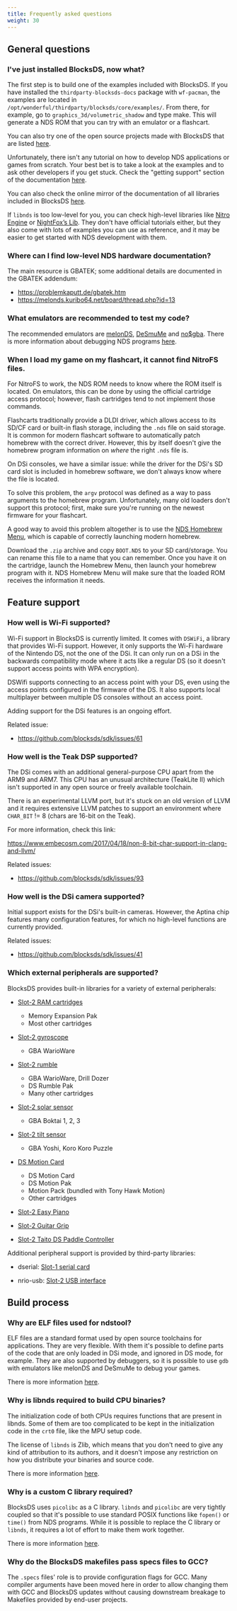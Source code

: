 ```yaml
---
title: Frequently asked questions
weight: 30
---
```


## General questions

### I've just installed BlocksDS, now what?

The first step is to build one of the examples included with BlocksDS. If you
have installed the `thirdparty-blocksds-docs` package with `wf-pacman`, the
examples are located in `/opt/wonderful/thirdparty/blocksds/core/examples/`.
From there, for example, go to `graphics_3d/volumetric_shadow` and type make.
This will generate a NDS ROM that you can try with an emulator or a flashcart.

You can also try one of the open source projects made with BlocksDS that are
listed [here](https://github.com/blocksds/awesome-blocksds).

Unfortunately, there isn't any tutorial on how to develop NDS applications or
games from scratch. Your best bet is to take a look at the examples and to ask
other developers if you get stuck. Check the "getting support" section of the
documentation [here](../../introduction/support).

You can also check the online mirror of the documentation of all libraries
included in BlocksDS [here](../../).

If `libnds` is too low-level for you, you can check high-level libraries like
[Nitro Engine](https://github.com/AntonioND/nitro-engine) or
[NightFox’s Lib](https://github.com/knightfox75/nds_nflib). They don't have
official tutorials either, but they also come with lots of examples you can use
as reference, and it may be easier to get started with NDS development with
them.

### Where can I find low-level NDS hardware documentation?

The main resource is GBATEK; some additional details are documented in the
GBATEK addendum:

- https://problemkaputt.de/gbatek.htm
- https://melonds.kuribo64.net/board/thread.php?id=13

### What emulators are recommended to test my code?

The recommended emulators are [melonDS](https://melonds.kuribo64.net/),
[DeSmuMe](https://github.com/TASEmulators/desmume/releases) and
[no$gba](https://problemkaputt.de/gba.htm). There is more information about
debugging NDS programs [here](../debugging).

### When I load my game on my flashcart, it cannot find NitroFS files.

For NitroFS to work, the NDS ROM needs to know where the ROM itself is located.
On emulators, this can be done by using the official cartridge access protocol;
however, flash cartridges tend to not implement those commands.

Flashcarts traditionally provide a DLDI driver, which allows access to its SD/CF
card or built-in flash storage, including the `.nds` file on said storage. It is
common for modern flashcart software to automatically patch homebrew with the
correct driver. However, this by itself doesn't give the homebrew program
information on *where* the right `.nds` file is.

On DSi consoles, we have a similar issue: while the driver for the DSi's SD card
slot is included in homebrew software, we don't always know where the file is
located.

To solve this problem, the `argv` protocol was defined as a way to pass arguments
to the homebrew program. Unfortunately, many old loaders don't support this
protocol; first, make sure you're running on the newest firmware for your
flashcart.

A good way to avoid this problem altogether is to use the [NDS Homebrew Menu](https://github.com/devkitPro/nds-hb-menu/releases),
which is capable of correctly launching modern homebrew.

Download the `.zip` archive and copy `BOOT.NDS` to your SD card/storage. You can
rename this file to a name that you can remember. Once you have it on the cartridge,
launch the Homebrew Menu, then launch your homebrew program with it. NDS Homebrew
Menu will make sure that the loaded ROM receives the information it needs.

## Feature support

### How well is Wi-Fi supported?

Wi-Fi support in BlocksDS is currently limited. It comes with `DSWiFi`, a
library that provides Wi-Fi support. However, it only supports the Wi-Fi
hardware of the Nintendo DS, not the one of the DSi. It can only run on a DSi in
the backwards compatibility mode where it acts like a regular DS (so it doesn't
support access points with WPA encryption).

DSWifi supports connecting to an access point with your DS, even using the
access points configured in the firmware of the DS. It also supports local
multiplayer between multiple DS consoles without an access point.

Adding support for the DSi features is an ongoing effort.

Related issue:

- https://github.com/blocksds/sdk/issues/61

### How well is the Teak DSP supported?

The DSi comes with an additional general-purpose CPU apart from the ARM9 and
ARM7. This CPU has an unusual architecture (TeakLite II) which isn't supported
in any open source or freely available toolchain.

There is an experimental LLVM port, but it's stuck on an old version of LLVM
and it requires extensive LLVM patches to support an environment where
`CHAR_BIT` != 8 (chars are 16-bit on the Teak).

For more information, check this link:

https://www.embecosm.com/2017/04/18/non-8-bit-char-support-in-clang-and-llvm/

Related issues:

- https://github.com/blocksds/sdk/issues/93

### How well is the DSi camera supported?

Initial support exists for the DSi's built-in cameras. However, the Aptina chip
features many configuration features, for which no high-level functions are
currently provided.

Related issues:

- https://github.com/blocksds/sdk/issues/41

### Which external peripherals are supported?

BlocksDS provides built-in libraries for a variety of external peripherals:

- [Slot-2 RAM cartridges](https://blocksds.skylyrac.net/docs/libnds/slot2_8h.html)

  - Memory Expansion Pak
  - Most other cartridges

- [Slot-2 gyroscope](https://blocksds.skylyrac.net/docs/libnds/slot2gyro_8h.html)

  - GBA WarioWare

- [Slot-2 rumble](https://blocksds.skylyrac.net/docs/libnds/rumble_8h.html)

  - GBA WarioWare, Drill Dozer
  - DS Rumble Pak
  - Many other cartridges

- [Slot-2 solar sensor](https://blocksds.skylyrac.net/docs/libnds/slot2solar_8h.html)

  - GBA Boktai 1, 2, 3

- [Slot-2 tilt sensor](https://blocksds.skylyrac.net/docs/libnds/slot2tilt_8h.html)

  - GBA Yoshi, Koro Koro Puzzle

- [DS Motion Card](https://blocksds.skylyrac.net/docs/libnds/ndsmotion_8h.html)

  - DS Motion Card
  - DS Motion Pak
  - Motion Pack (bundled with Tony Hawk Motion)
  - Other cartridges

- [Slot-2 Easy Piano](https://blocksds.skylyrac.net/docs/libnds/piano_8h.html)

- [Slot-2 Guitar Grip](https://blocksds.skylyrac.net/docs/libnds/guitarGrip_8h.html)

- [Slot-2 Taito DS Paddle Controller](https://blocksds.skylyrac.net/docs/libnds/paddle_8h.html)

Additional peripheral support is provided by third-party libraries:

- dserial: [Slot-1 serial card](https://github.com/asiekierka/dserial)

- nrio-usb: [Slot-2 USB interface](https://github.com/asiekierka/nrio-usb-examples/)

## Build process

### Why are ELF files used for ndstool?

ELF files are a standard format used by open source toolchains for applications.
They are very flexible. With them it's possible to define parts of the code that
are only loaded in DSi mode, and ignored in DS mode, for example. They are also
supported by debuggers, so it is possible to use `gdb` with emulators like
melonDS and DeSmuMe to debug your games.

There is more information [here](../../technical/build_process).

### Why is libnds required to build CPU binaries?

The initialization code of both CPUs requires functions that are present in
libnds. Some of them are too complicated to be kept in the initialization code
in the `crt0` file, like the MPU setup code.

The license of `libnds` is Zlib, which means that you don't need to give any
kind of attribution to its authors, and it doesn't impose any restriction on how
you distribute your binaries and source code.

There is more information [here](../../technical/build_process).

### Why is a custom C library required?

BlocksDS uses `picolibc` as a C library. `libnds` and `picolibc` are very
tightly coupled so that it's possible to use standard POSIX functions like
`fopen()` or `time()` from NDS programs. While it is possible to replace the C
library or `libnds`, it requires a lot of effort to make them work together.

There is more information [here](../../technical/build_process).

### Why do the BlocksDS makefiles pass specs files to GCC?

The `.specs` files' role is to provide configuration flags for GCC. Many
compiler arguments have been moved here in order to allow changing them with GCC
and BlocksDS updates without causing downstream breakage to Makefiles provided
by end-user projects.

